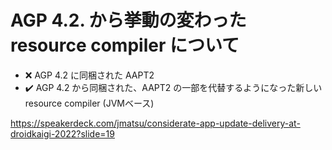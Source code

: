 # AGP 4.2. から挙動の変わった resource compiler について

- :x: AGP 4.2 に同梱された AAPT2
- :heavy_check_mark: AGP 4.2 から同梱された、AAPT2 の一部を代替するようになった新しい resource compiler (JVMベース)

https://speakerdeck.com/jmatsu/considerate-app-update-delivery-at-droidkaigi-2022?slide=19
